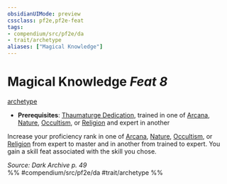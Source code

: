 ```yaml
---
obsidianUIMode: preview
cssclass: pf2e,pf2e-feat
tags:
- compendium/src/pf2e/da
- trait/archetype
aliases: ["Magical Knowledge"]
---
```

# Magical Knowledge  *Feat 8*  
[archetype](archetype.md "Archetype Feat Trait")  

- **Prerequisites**: [Thaumaturge Dedication](thaumaturge-dedication-da.md), trained in one of [Arcana](skills.md#Arcana), [Nature](skills.md#Nature), [Occultism](skills.md#Occultism), or [Religion](skills.md#Religion) and expert in another

Increase your proficiency rank in one of [Arcana](skills.md#Arcana), [Nature](skills.md#Nature), [Occultism](skills.md#Occultism), or [Religion](skills.md#Religion) from expert to master and in another from trained to expert. You gain a skill feat associated with the skill you chose.

*Source: Dark Archive p. 49*  
%% #compendium/src/pf2e/da #trait/archetype %%